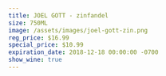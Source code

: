 ```yaml
---
title: JOEL GOTT - zinfandel
size: 750ML
image: /assets/images/joel-gott-zin.png
reg_price: $16.99
special_price: $10.99
expiration_date: 2018-12-18 00:00:00 -0700
show_wine: true
---
```


